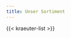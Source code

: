 ```yaml
---
title: Unser Sortiment
---
```


<section>
  {{< kraeuter-list >}}
</section>

<!-- <section class="categories">
  <h2>Basilikum</h2>
  <figure>
    <a href="/gattung/basilikum/">
      <img src="/img/sortiment/basilikum.jpg" alt="Basilikumpflanze">
    </a>
    <figcaption class="small light-text">Foto von <a href="https://www.flickr.com/photos/manoftaste-de/">Christian Schnettelker</a></figcaption>
  </figure>
</section> -->
